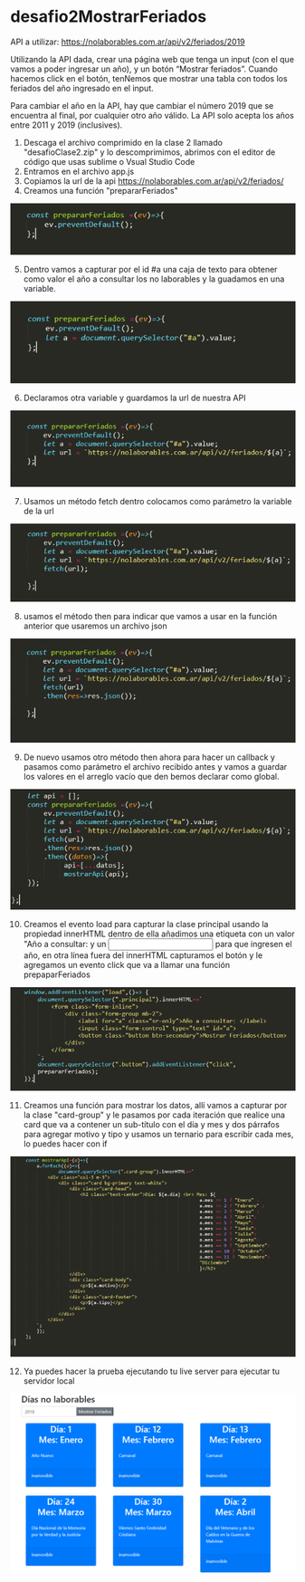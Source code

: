 # desafio2MostrarFeriados

API a utilizar: https://nolaborables.com.ar/api/v2/feriados/2019


Utilizando la API dada, crear una página web que tenga un input (con el que vamos a poder ingresar un año), y un botón “Mostrar feriados”. Cuando hacemos click en el botón, tenNemos que mostrar una tabla con todos los feriados del año ingresado en el input.


Para cambiar el año en la API, hay que cambiar el número 2019 que se encuentra al final, por cualquier otro año válido. La API solo acepta los años entre 2011 y 2019 (inclusives).

1. Descaga el archivo comprimido en la clase 2 llamado 
    "desafioClase2.zip" y lo descomprimimos, abrimos con el 
    editor de código que usas sublime o Vsual Studio Code
2. Entramos en el archivo app.js
3. Copiamos la url de la api 
    https://nolaborables.com.ar/api/v2/feriados/ 
4. Creamos una función "prepararFeriados"

 ![Image of Yaktocat](https://github.com/luisNavasArg/desafio2MostrarFeriados/blob/master/imagenes/4.png)

5. Dentro vamos a capturar por el id #a una caja de texto 
    para obtener como valor el año a consultar los no laborables y la 
    guadamos en una variable.

 ![Image of Yaktocat](https://github.com/luisNavasArg/desafio2MostrarFeriados/blob/master/imagenes/5.png)

6. Declaramos otra variable y guardamos la url de nuestra API

 ![Image of Yaktocat](https://github.com/luisNavasArg/desafio2MostrarFeriados/blob/master/imagenes/6.png)

7. Usamos un método fetch dentro colocamos como parámetro 
    la variable de la url

 ![Image of Yaktocat](https://github.com/luisNavasArg/desafio2MostrarFeriados/blob/master/imagenes/7.png)

8. usamos el método then para indicar  que vamos a usar en 
la función anterior que usaremos un archivo json

 ![Image of Yaktocat](https://github.com//luisNavasArg/desafio2MostrarFeriados/blob/master/imagenes/8.png)

9. De nuevo usamos otro método then ahora para hacer un 
    callback y pasamos como parámetro el archivo recibido antes y vamos a guardar 
    los valores en el arreglo vacío que den bemos declarar como global.  

 ![Image of Yaktocat](https://github.com/luisNavasArg/desafio2MostrarFeriados/blob/master/imagenes/9.png)

10. Creamos el evento load para capturar la clase principal
    usando la propiedad innerHTML dentro de ella añadimos 
    una etiqueta <label> con un valor "Año a consultar: y un <input> 
    para que ingresen el año, en otra línea fuera del innerHTML
    capturamos el botón y le agregamos un evento click que 
    va a llamar una función prepaparFeriados


 ![Image of Yaktocat](https://github.com/luisNavasArg/desafio2MostrarFeriados/blob/master/imagenes/10.png)

11. Creamos una función para mostrar los datos, allí vamos a 
    capturar por la clase "card-group" y le pasamos por cada 
    iteración que realice una card que va a contener un sub-título
    con el día y mes y dos párrafos para agregar motivo y tipo y 
    usamos un ternario para escribir cada mes, lo puedes hacer con if


 ![Image of Yaktocat](https://github.com/luisNavasArg/desafio2MostrarFeriados/blob/master/imagenes/11.png)

12. Ya puedes hacer la prueba ejecutando tu live server para ejecutar tu servidor local

 ![Image of Yaktocat](https://github.com/luisNavasArg/desafio2MostrarFeriados/blob/master/imagenes/12.png)